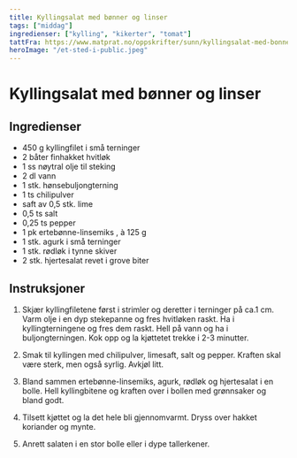 ```yaml
---
title: Kyllingsalat med bønner og linser
tags: ["middag"]
ingredienser: ["kylling", "kikerter", "tomat"]
tattFra: https://www.matprat.no/oppskrifter/sunn/kyllingsalat-med-bonner-og-linser/
heroImage: "/et-sted-i-public.jpeg"
---
```


# Kyllingsalat med bønner og linser

## Ingredienser

- 450 g kyllingfilet i små terninger
- 2 båter finhakket hvitløk
- 1 ss nøytral olje til steking
- 2 dl vann
- 1 stk. hønsebuljongterning
- 1 ts chilipulver
- saft av 0,5 stk. lime
- 0,5 ts salt
- 0,25 ts pepper
- 1 pk ertebønne-linsemiks , à 125 g
- 1 stk. agurk i små terninger
- 1 stk. rødløk i tynne skiver
- 2 stk. hjertesalat revet i grove biter

## Instruksjoner

1. Skjær kyllingfiletene først i strimler og deretter i terninger på ca.1 cm. Varm olje i en dyp stekepanne og fres hvitløken raskt. Ha i kyllingterningene og fres dem raskt. Hell på vann og ha i buljongterningen. Kok opp og la kjøttetet trekke i 2-3 minutter.

2. Smak til kyllingen med chilipulver, limesaft, salt og pepper. Kraften skal være sterk, men også syrlig. Avkjøl litt.

3. Bland sammen ertebønne-linsemiks, agurk, rødløk og hjertesalat i en bolle. Hell kyllingbitene og kraften over i bollen med grønnsaker og bland godt.
4. Tilsett kjøttet og la det hele bli gjennomvarmt. Dryss over hakket koriander og mynte.

5. Anrett salaten i en stor bolle eller i dype tallerkener.
